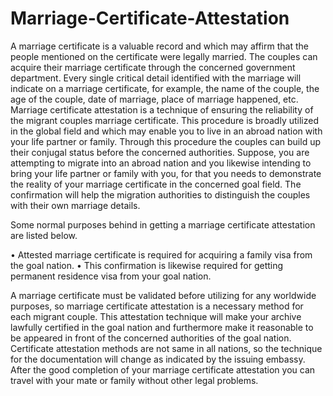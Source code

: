 # Marriage-Certificate-Attestation
A marriage certificate is a valuable record and which may affirm that the people mentioned on the certificate were legally married. The couples can acquire their marriage certificate through the concerned government department. Every single critical detail identified with the marriage will indicate on a marriage certificate, for example, the name of the couple, the age of the couple, date of marriage, place of marriage happened, etc. Marriage certificate attestation is a technique of ensuring the reliability of the migrant couples marriage certificate. This procedure is broadly utilized in the global field and which may enable you to live in an abroad nation with your life partner or family. Through this procedure the couples can build up their conjugal status before the concerned authorities. Suppose, you are attempting to migrate into an abroad nation and you likewise intending to bring your life partner or family with you, for that you needs to demonstrate the reality of your marriage certificate in the concerned goal field. The confirmation will help the migration authorities to distinguish the couples with their own marriage details. 

Some normal purposes behind in getting a marriage certificate attestation are listed below. 

•	Attested marriage certificate is required for acquiring a family visa from the goal nation. 
•	This confirmation is likewise required for getting permanent residence visa from your goal nation. 

A marriage certificate must be validated before utilizing for any worldwide purposes, so marriage certificate attestation is a necessary method for each migrant couple. This attestation technique will make your archive lawfully certified in the goal nation and furthermore make it reasonable to be appeared in front of the concerned authorities of the goal nation. Certificate attestation methods are not same in all nations, so the technique for the documentation will change as indicated by the issuing embassy. After the good completion of your marriage certificate attestation you can travel with your mate or family without other legal problems.  
